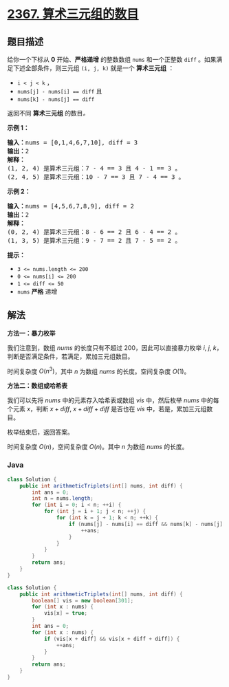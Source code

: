 # [2367. 算术三元组的数目](https://leetcode.cn/problems/number-of-arithmetic-triplets)

## 题目描述

<p>给你一个下标从 <strong>0</strong> 开始、<strong>严格递增</strong> 的整数数组 <code>nums</code> 和一个正整数 <code>diff</code> 。如果满足下述全部条件，则三元组 <code>(i, j, k)</code> 就是一个 <strong>算术三元组</strong> ：</p>

<ul>
	<li><code>i &lt; j &lt; k</code> ，</li>
	<li><code>nums[j] - nums[i] == diff</code> 且</li>
	<li><code>nums[k] - nums[j] == diff</code></li>
</ul>

<p>返回不同 <strong>算术三元组</strong> 的数目<em>。</em></p>

<p><strong>示例 1：</strong></p>

<pre><strong>输入：</strong>nums = [0,1,4,6,7,10], diff = 3
<strong>输出：</strong>2
<strong>解释：</strong>
(1, 2, 4) 是算术三元组：7 - 4 == 3 且 4 - 1 == 3 。
(2, 4, 5) 是算术三元组：10 - 7 == 3 且 7 - 4 == 3 。
</pre>

<p><strong>示例 2：</strong></p>

<pre><strong>输入：</strong>nums = [4,5,6,7,8,9], diff = 2
<strong>输出：</strong>2
<strong>解释：</strong>
(0, 2, 4) 是算术三元组：8 - 6 == 2 且 6 - 4 == 2 。
(1, 3, 5) 是算术三元组：9 - 7 == 2 且 7 - 5 == 2 。
</pre>

<p><strong>提示：</strong></p>

<ul>
	<li><code>3 &lt;= nums.length &lt;= 200</code></li>
	<li><code>0 &lt;= nums[i] &lt;= 200</code></li>
	<li><code>1 &lt;= diff &lt;= 50</code></li>
	<li><code>nums</code> <strong>严格</strong> 递增</li>
</ul>

## 解法

**方法一：暴力枚举**

我们注意到，数组 $nums$ 的长度只有不超过 $200$，因此可以直接暴力枚举 $i$, $j$, $k$，判断是否满足条件，若满足，累加三元组数目。

时间复杂度 $O(n^3)$，其中 $n$ 为数组 $nums$ 的长度。空间复杂度 $O(1)$。

**方法二：数组或哈希表**

我们可以先将 $nums$ 中的元素存入哈希表或数组 $vis$ 中，然后枚举 $nums$ 中的每个元素 $x$，判断 $x+diff$, $x+diff+diff$ 是否也在 $vis$ 中，若是，累加三元组数目。

枚举结束后，返回答案。

时间复杂度 $O(n)$，空间复杂度 $O(n)$。其中 $n$ 为数组 $nums$ 的长度。

### **Java**

```java
class Solution {
    public int arithmeticTriplets(int[] nums, int diff) {
        int ans = 0;
        int n = nums.length;
        for (int i = 0; i < n; ++i) {
            for (int j = i + 1; j < n; ++j) {
                for (int k = j + 1; k < n; ++k) {
                    if (nums[j] - nums[i] == diff && nums[k] - nums[j] == diff) {
                        ++ans;
                    }
                }
            }
        }
        return ans;
    }
}
```

```java
class Solution {
    public int arithmeticTriplets(int[] nums, int diff) {
        boolean[] vis = new boolean[301];
        for (int x : nums) {
            vis[x] = true;
        }
        int ans = 0;
        for (int x : nums) {
            if (vis[x + diff] && vis[x + diff + diff]) {
                ++ans;
            }
        }
        return ans;
    }
}
```
